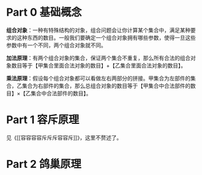 # Part 0 基础概念

**组合对象**：一种有特殊结构的对象，组合问题会让你计算某个集合中，满足某种要求的这种东西的数目。一般我们要确定一个组合对象拥有哪些参数，使得一旦这些参数中有一个不同，两个组合对象就不同。

**加法原理**：有两个组合对象的集合，保证两个集合不重复，那么所有合法的组合对象数目等于【甲集合里面合法对象的数目】$+$【乙集合里面合法对象的数目】。

**乘法原理**：假设每个组合对象都可以看做左右两部分的拼接。甲集合为左部件的集合，乙集合为右部件的集合，那么总组合对象的数目等于【甲集合中合法部件的数目】$\times$【乙集合中合法部件的数目】。

# Part 1 容斥原理

见《[[容容容容斥斥斥容容斥]]》，这里不赘述了。

# Part 2 鸽巢原理

